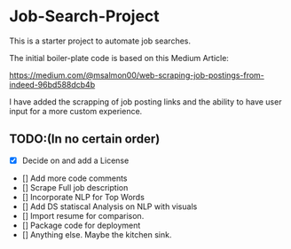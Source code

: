 # Job-Search-Project
 
This is a starter project to automate job searches. 

The initial boiler-plate code is based on this Medium Article:

https://medium.com/@msalmon00/web-scraping-job-postings-from-indeed-96bd588dcb4b

I have added the scrapping of job posting links and the ability to have user input for a more custom experience.

## TODO:(In no certain order)

- [x] Decide on and add a License
- [] Add more code comments
- [] Scrape Full job description
- [] Incorporate NLP for Top Words
- [] Add DS statiscal Analysis on NLP with visuals
- [] Import resume for comparison.
- [] Package code for deployment
- [] Anything else. Maybe the kitchen sink.


